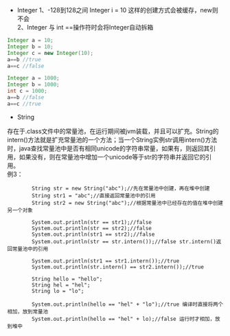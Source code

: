 * Integer
1、-128到128之间 Integer i = 10 这样的创建方式会被缓存，new则不会   
2、Integer 与 int ==操作符时会将Integer自动拆箱
```Java
Integer a = 10;
Integer b = 10;
Integer c = new Integer(10);
a==b //true
a==c //false

Integer a = 1000;
Integer b = 1000;
int c = 1000;
a==b //false
a==c //true
```

* String

存在于.class文件中的常量池，在运行期间被jvm装载，并且可以扩充。String的intern()方法就是扩充常量池的一个方法；当一个String实例str调用intern()方法时，java查找常量池中是否有相同unicode的字符串常量，如果有，则返回其引用，如果没有，则在常量池中增加一个unicode等于str的字符串并返回它的引用。  
例3：  
```
        String str = new String("abc");//先在常量池中创建，再在堆中创建
        String str1 = "abc";//直接返回常量池中的引用
        String str2 = new String("abc");//根据常量池中已经存在的值在堆中创建另一个对象

        System.out.println(str == str1);//false
        System.out.println(str == str2);//false
        System.out.println(str1 == str2);//false
        System.out.println(str == str.intern());//false str.intern()返回常量池中的引用

        System.out.println(str1 == str1.intern());//true
        System.out.println(str.intern() == str2.intern());//true

        String hello = "hello";
        String hel = "hel";
        String lo = "lo";

        System.out.println(hello == "hel" + "lo");//true 编译时直接将两个相加，放到常量池
        System.out.println(hello == "hel" + lo);//false 运行时才相加，放到堆中
```
